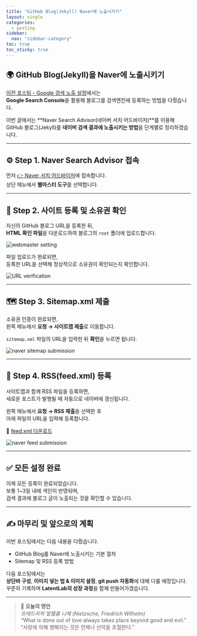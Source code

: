 ```yaml
---
title: "GitHub Blog(Jekyll) Naver에 노출시키기"
layout: single
categories:
  - posting
sidebar:
  nav: "sidebar-category"
toc: true
toc_sticky: true
---
```


## 🌍 GitHub Blog(Jekyll)을 Naver에 노출시키기

[이전 포스팅 - Google 검색 노출 설정](https://latentlabanonymous.github.io/posting/2025-10-12-Google_search/)에서는  
**Google Search Console**을 활용해 블로그를 검색엔진에 등록하는 방법을 다뤘습니다.  

이번 글에서는 **Naver Search Advisor(네이버 서치 어드바이저)**를 이용해  
GitHub 블로그(Jekyll)를 **네이버 검색 결과에 노출시키는 방법**을 단계별로 정리하겠습니다.

---

## ⚙️ Step 1. Naver Search Advisor 접속

먼저 [👉 Naver 서치 어드바이저](https://searchadvisor.naver.com/)에 접속합니다.  
상단 메뉴에서 **웹마스터 도구**를 선택합니다.

---

## 🧾 Step 2. 사이트 등록 및 소유권 확인

자신의 GitHub 블로그 URL을 등록한 뒤,  
**HTML 확인 파일**을 다운로드하여 블로그의 `root` 폴더에 업로드합니다.

<img src="{{ site.url }}{{ site.baseurl }}/assets/images/Jeklly_blog/posting/2025-10-13-Naver_search/webmaster.jpg" alt="webmaster setting">

파일 업로드가 완료되면,  
등록한 URL을 선택해 정상적으로 소유권이 확인되는지 확인합니다.

<img src="{{ site.url }}{{ site.baseurl }}/assets/images/Jeklly_blog/posting/2025-10-13-Naver_search/webmaster_1.jpg" alt="URL verification">

---

## 🗺️ Step 3. Sitemap.xml 제출

소유권 인증이 완료되면,  
왼쪽 메뉴에서 **요청 → 사이트맵 제출**로 이동합니다.

`sitemap.xml` 파일의 URL을 입력한 뒤 **확인**을 누르면 됩니다.

<img src="{{ site.url }}{{ site.baseurl }}/assets/images/Jeklly_blog/posting/2025-10-13-Naver_search/naver_sitemap.jpg" alt="naver sitemap submission">

---

## 📰 Step 4. RSS(feed.xml) 등록

사이트맵과 함께 RSS 파일을 등록하면,  
새로운 포스트가 발행될 때 자동으로 네이버에 갱신됩니다.

왼쪽 메뉴에서 **요청 → RSS 제출**을 선택한 후  
아래 파일의 URL을 입력해 등록합니다.

📂 [feed.xml 다운로드](https://github.com/latentlabanonymous/latentlabanonymous.github.io/blob/master/feed.xml)

<img src="{{ site.url }}{{ site.baseurl }}/assets/images/Jeklly_blog/posting/2025-10-13-Naver_search/naver_feed.jpg" alt="naver feed submission">

---

## ✅ 모든 설정 완료

이제 모든 등록이 완료되었습니다.  
보통 1~3일 내에 색인이 반영되며,  
검색 결과에 블로그 글이 노출되는 것을 확인할 수 있습니다.

---

## ✍️ 마무리 및 앞으로의 계획

이번 포스팅에서는 다음 내용을 다뤘습니다.

- GitHub Blog를 Naver에 노출시키는 기본 절차  
- Sitemap 및 RSS 등록 방법  

다음 포스팅에서는  
**상단바 구성**, **이미지 넣는 법 & 이미지 설정**, **git push 자동화**에 대해 다룰 예정입니다.  
꾸준히 기록하며 **LatentLab의 성장 과정**을 함께 만들어가겠습니다.

---

> 💬 **오늘의 명언**  
> *프레드리히 빌헬름 니체 (Nietzsche, Friedrich Wilhelm)*  
> “What is done out of love always takes place beyond good and evil.”  
> “사랑에 의해 행해지는 것은 언제나 선악을 초월한다.”